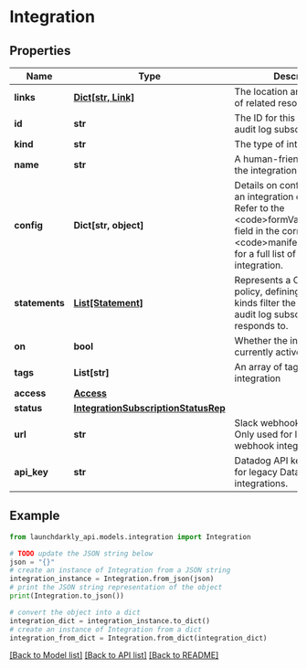 # Integration


## Properties

Name | Type | Description | Notes
------------ | ------------- | ------------- | -------------
**links** | [**Dict[str, Link]**](Link.md) | The location and content type of related resources | [optional] 
**id** | **str** | The ID for this integration audit log subscription | [optional] 
**kind** | **str** | The type of integration | [optional] 
**name** | **str** | A human-friendly name for the integration | [optional] 
**config** | **Dict[str, object]** | Details on configuration for an integration of this type. Refer to the &lt;code&gt;formVariables&lt;/code&gt; field in the corresponding &lt;code&gt;manifest.json&lt;/code&gt; for a full list of fields for each integration. | [optional] 
**statements** | [**List[Statement]**](Statement.md) | Represents a Custom role policy, defining a resource kinds filter the integration audit log subscription responds to. | [optional] 
**on** | **bool** | Whether the integration is currently active | [optional] 
**tags** | **List[str]** | An array of tags for this integration | [optional] 
**access** | [**Access**](Access.md) |  | [optional] 
**status** | [**IntegrationSubscriptionStatusRep**](IntegrationSubscriptionStatusRep.md) |  | [optional] 
**url** | **str** | Slack webhook receiver URL. Only used for legacy Slack webhook integrations. | [optional] 
**api_key** | **str** | Datadog API key. Only used for legacy Datadog webhook integrations. | [optional] 

## Example

```python
from launchdarkly_api.models.integration import Integration

# TODO update the JSON string below
json = "{}"
# create an instance of Integration from a JSON string
integration_instance = Integration.from_json(json)
# print the JSON string representation of the object
print(Integration.to_json())

# convert the object into a dict
integration_dict = integration_instance.to_dict()
# create an instance of Integration from a dict
integration_from_dict = Integration.from_dict(integration_dict)
```
[[Back to Model list]](../README.md#documentation-for-models) [[Back to API list]](../README.md#documentation-for-api-endpoints) [[Back to README]](../README.md)


